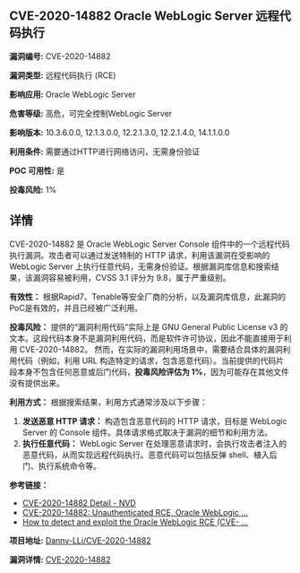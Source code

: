 ## CVE-2020-14882 Oracle WebLogic Server 远程代码执行

**漏洞编号:** CVE-2020-14882

**漏洞类型:** 远程代码执行 (RCE)

**影响应用:** Oracle WebLogic Server

**危害等级:** 高危，可完全控制WebLogic Server

**影响版本:** 10.3.6.0.0, 12.1.3.0.0, 12.2.1.3.0, 12.2.1.4.0, 14.1.1.0.0

**利用条件:** 需要通过HTTP进行网络访问，无需身份验证

**POC 可用性:** 是

**投毒风险:** 1%

## 详情

CVE-2020-14882 是 Oracle WebLogic Server Console 组件中的一个远程代码执行漏洞。攻击者可以通过发送特制的 HTTP 请求，利用该漏洞在受影响的 WebLogic Server 上执行任意代码，无需身份验证。根据漏洞库信息和搜索结果，该漏洞容易被利用，CVSS 3.1 评分为 9.8，属于严重级别。

**有效性：**
根据Rapid7、Tenable等安全厂商的分析，以及漏洞库信息，此漏洞的PoC是有效的，并且已经被广泛利用。

**投毒风险：**
提供的“漏洞利用代码”实际上是 GNU General Public License v3 的文本。这段代码本身不是漏洞利用代码，而是软件许可协议，因此不能直接用于利用 CVE-2020-14882。 然而，在实际的漏洞利用场景中，需要结合具体的漏洞利用代码（例如，利用 URL 构造特定的请求，包含恶意代码）。当前提供的代码片段本身不包含任何恶意或后门代码，**投毒风险评估为 1%**，因为可能存在其他文件没有提供出来。

**利用方式：**
根据搜索结果，利用方式通常涉及以下步骤：
1.  **发送恶意 HTTP 请求：** 构造包含恶意代码的 HTTP 请求，目标是 WebLogic Server 的 Console 组件。具体请求格式取决于漏洞的细节和利用方法。
2.  **执行任意代码：** WebLogic Server 在处理恶意请求时，会执行攻击者注入的恶意代码，从而实现远程代码执行。恶意代码可以包括反弹 shell、植入后门、执行系统命令等。

**参考链接：**
*   [CVE-2020-14882 Detail - NVD](https://nvd.nist.gov/vuln/detail/cve-2020-14882)
*   [CVE-2020-14882: Unauthenticated RCE, Oracle WebLogic ...](https://www.rapid7.com/blog/post/2020/10/29/oracle-weblogic-unauthenticated-complete-takeover-cve-2020-14882-what-you-need-to-know/)
*   [How to detect and exploit the Oracle WebLogic RCE (CVE- ...](https://pentest-tools.com/blog/detect-exploit-oracle-weblogic-rce-2020)


**项目地址:** [Danny-LLi/CVE-2020-14882](https://github.com/Danny-LLi/CVE-2020-14882)

**漏洞详情:** [CVE-2020-14882](https://nvd.nist.gov/vuln/detail/CVE-2020-14882)
